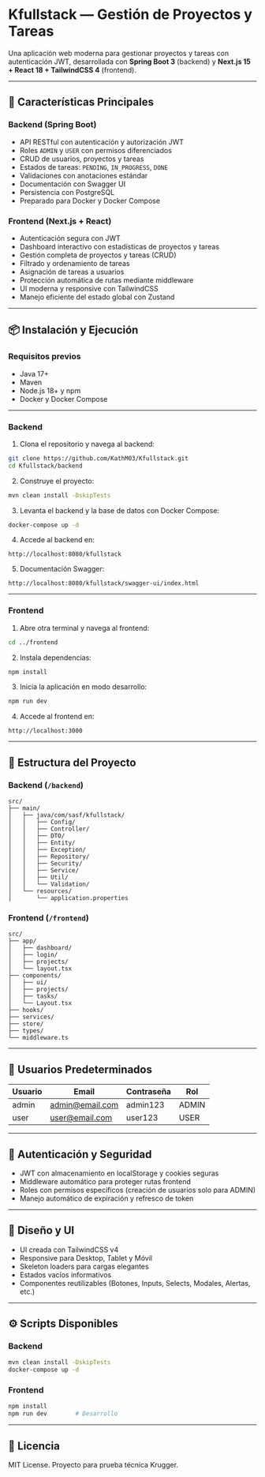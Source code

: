 # Kfullstack — Gestión de Proyectos y Tareas

Una aplicación web moderna para gestionar proyectos y tareas con autenticación JWT, desarrollada con **Spring Boot 3** (backend) y **Next.js 15 + React 18 + TailwindCSS 4** (frontend).

---

## 🚀 Características Principales

### Backend (Spring Boot)

- API RESTful con autenticación y autorización JWT  
- Roles `ADMIN` y `USER` con permisos diferenciados  
- CRUD de usuarios, proyectos y tareas  
- Estados de tareas: `PENDING`, `IN_PROGRESS`, `DONE`  
- Validaciones con anotaciones estándar  
- Documentación con Swagger UI  
- Persistencia con PostgreSQL  
- Preparado para Docker y Docker Compose  

### Frontend (Next.js + React)

- Autenticación segura con JWT 
- Dashboard interactivo con estadísticas de proyectos y tareas  
- Gestión completa de proyectos y tareas (CRUD)  
- Filtrado y ordenamiento de tareas  
- Asignación de tareas a usuarios  
- Protección automática de rutas mediante middleware  
- UI moderna y responsive con TailwindCSS  
- Manejo eficiente del estado global con Zustand  

---

## 📦 Instalación y Ejecución

### Requisitos previos

- Java 17+  
- Maven  
- Node.js 18+ y npm  
- Docker y Docker Compose  

---

### Backend

1. Clona el repositorio y navega al backend:

```bash
git clone https://github.com/KathM03/Kfullstack.git
cd Kfullstack/backend
```

2. Construye el proyecto:

```bash
mvn clean install -DskipTests
```

3. Levanta el backend y la base de datos con Docker Compose:

```bash
docker-compose up -d
```

4. Accede al backend en:

```
http://localhost:8080/kfullstack
```

5. Documentación Swagger:

```
http://localhost:8080/kfullstack/swagger-ui/index.html
```

---

### Frontend

1. Abre otra terminal y navega al frontend:

```bash
cd ../frontend
```

2. Instala dependencias:

```bash
npm install
```

3. Inicia la aplicación en modo desarrollo:

```bash
npm run dev
```

4. Accede al frontend en:

```
http://localhost:3000
```

---

## 📁 Estructura del Proyecto

### Backend (`/backend`)

```plaintext
src/
├── main/
│   ├── java/com/sasf/kfullstack/
│   │   ├── Config/
│   │   ├── Controller/
│   │   ├── DTO/
│   │   ├── Entity/
│   │   ├── Exception/
│   │   ├── Repository/
│   │   ├── Security/
│   │   ├── Service/
│   │   ├── Util/
│   │   └── Validation/
│   └── resources/
│       └── application.properties
```

### Frontend (`/frontend`)

```plaintext
src/
├── app/
│   ├── dashboard/
│   ├── login/
│   ├── projects/
│   └── layout.tsx
├── components/
│   ├── ui/
│   ├── projects/
│   ├── tasks/
│   └── Layout.tsx
├── hooks/
├── services/
├── store/
├── types/
└── middleware.ts
```

---

## 👤 Usuarios Predeterminados

| Usuario | Email           | Contraseña | Rol   |
|---------|-----------------|------------|-------|
| admin   | admin@email.com | admin123   | ADMIN |
| user    | user@email.com  | user123    | USER  |

---

## 🔐 Autenticación y Seguridad

- JWT con almacenamiento en localStorage y cookies seguras  
- Middleware automático para proteger rutas frontend  
- Roles con permisos específicos (creación de usuarios solo para ADMIN)  
- Manejo automático de expiración y refresco de token  

---

## 🎨 Diseño y UI

- UI creada con TailwindCSS v4  
- Responsive para Desktop, Tablet y Móvil  
- Skeleton loaders para cargas elegantes  
- Estados vacíos informativos  
- Componentes reutilizables (Botones, Inputs, Selects, Modales, Alertas, etc.)  

---

## ⚙️ Scripts Disponibles

### Backend

```bash
mvn clean install -DskipTests
docker-compose up -d
```

### Frontend

```bash
npm install
npm run dev        # Desarrollo
```

---

## 📄 Licencia

MIT License. Proyecto para prueba técnica Krugger.
